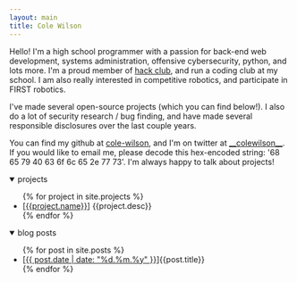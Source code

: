 ```yaml
---
layout: main
title: Cole Wilson
---
```

Hello! I'm a high school programmer with a passion for back-end web development, systems administration, offensive cybersecurity, python, and lots more. I'm a proud member
of [hack club](//hackclub.com), and run a coding club at my school. I am also really interested in competitive robotics, and participate in FIRST robotics.

I've made several open-source projects (which you can find below!). I also do a lot of security research / bug finding, and have made several responsible disclosures over
the last couple years.

You can find my github at [cole-wilson](//github.com/cole-wilson), and I'm on twitter at [\_\_colewilson\_\_](//twitter.com/__colewilson__). If you would like to email me,
please decode this hex-encoded string: '68 65 79 40 63 6f 6c 65 2e 77 73'. I'm always happy to talk about projects!

<!-- Finally, there are several hidden "easter eggs" on this website and its various associated subdomains. Try and find them! -->

<details open>
	<summary>projects</summary>
	<ul>
		{% for project in site.projects %}<li>[<a href="{{project.url}}">{{project.name}}</a>] {{project.desc}}</li>{% endfor %}
	</ul>
</details>

<details open>
	<summary>blog posts</summary>
	<ul>
		{% for post in site.posts %}<li>[<a href="{{post.link}}">{{ post.date | date: "%d.%m.%y" }}</a>]{{post.title}}</li>{% endfor %}
	</ul>
</details>
